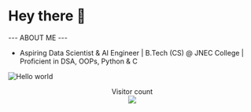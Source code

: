 # Hey there :wave:

--- ABOUT ME ---
* Aspiring Data Scientist & AI Engineer | B.Tech (CS) @ JNEC College | Proficient in DSA, OOPs, Python & C

<img src="https://raw.githubusercontent.com/sagar-viradiya/sagar-viradiya/master/resources/banner.png" alt="Hello world">

<p align="center"> 
  Visitor count<br>
  <img src="https://komarev.com/ghpvc/?username=akashch1512" />
</p>
